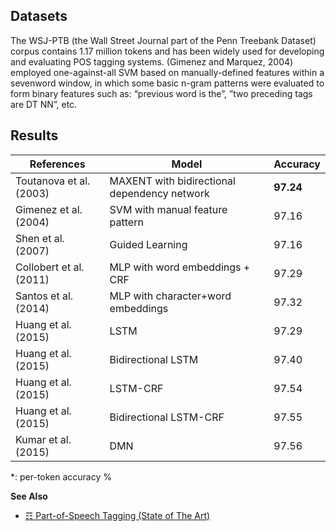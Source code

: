 ## Datasets

The WSJ-PTB (the Wall Street Journal part of the Penn Treebank Dataset) corpus contains 1.17 million tokens and has been widely used for developing and evaluating POS tagging systems. (Gimenez and Marquez, 2004) employed one-against-all SVM based on manually-defined features within a sevenword window, in which some basic n-gram patterns were evaluated to form binary features such as: “previous word is the”, ”two preceding tags are DT NN”, etc.

## Results

| References              | Model                                        | Accuracy  |
|-------------------------|----------------------------------------------|-----------|
| Toutanova et al. (2003) | MAXENT with bidirectional dependency network | **97.24** |
| Gimenez et al. (2004)   | SVM with manual feature pattern              | 97.16     |
| Shen et al. (2007)      | Guided Learning                              | 97.16     |
| Collobert et al. (2011) | MLP with word embeddings + CRF               | 97.29     |
| Santos et al. (2014)    | MLP with character+word embeddings           | 97.32     |
| Huang et al. (2015)     | LSTM                                         | 97.29     |
| Huang et al. (2015)     | Bidirectional LSTM                           | 97.40     |
| Huang et al. (2015)     | LSTM-CRF                                     | 97.54     |
| Huang et al. (2015)     | Bidirectional LSTM-CRF                       | 97.55     |
| Kumar et al. (2015)     | DMN                                          | 97.56     |

*: per-token accuracy %

**See Also**

* [☶ Part-of-Speech Tagging (State of The Art)](https://github.com/magizbox/underthesea/wiki/English-NLP-SOTA#part-of-speech-tagging)


